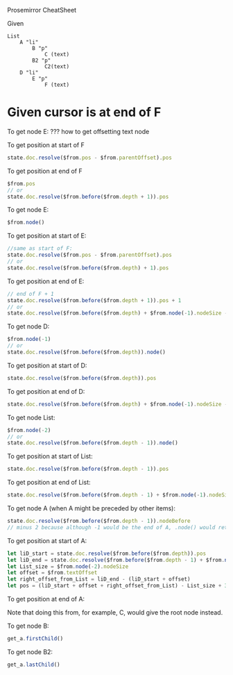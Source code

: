 Prosemirror CheatSheet


Given
```
List
	A "li"
		B "p"
			C (text)
		B2 "p"
			C2(text)
	D "li"
		E "p"
			F (text)
```

# Given cursor is at end of F
To get node E: ??? how to get offsetting text node

To get position at start of F
```ts
state.doc.resolve($from.pos - $from.parentOffset).pos
```
To get position at end of F
```ts
$from.pos
// or
state.doc.resolve($from.before($from.depth + 1)).pos
```


To get node E:
```ts
$from.node()
```
To get position at start of E:
```ts
//same as start of F:
state.doc.resolve($from.pos - $from.parentOffset).pos
// or
state.doc.resolve($from.before($from.depth) + 1).pos
```
To get position at end of E:
```ts
// end of F + 1
state.doc.resolve($from.before($from.depth + 1)).pos + 1
// or
state.doc.resolve($from.before($from.depth) + $from.node(-1).nodeSize - 2).pos
```

To get node D:
```ts
$from.node(-1)
// or
state.doc.resolve($from.before($from.depth)).node()
```
To get position at start of D:
```ts
state.doc.resolve($from.before($from.depth)).pos
```
To get position at end of D:
```ts
state.doc.resolve($from.before($from.depth) + $from.node(-1).nodeSize - 1).pos
```

To get node List:
```ts
$from.node(-2)
// or
state.doc.resolve($from.before($from.depth - 1)).node()
```
To get position at start of List:
```ts
state.doc.resolve($from.before($from.depth - 1)).pos
```
To get position at end of List:
```ts
state.doc.resolve($from.before($from.depth - 1) + $from.node(-1).nodeSize - 1).pos
```

To get node A (when A might be preceded by other items):
```ts
state.doc.resolve($from.before($from.depth - 1)).nodeBefore
// minus 2 because although -1 would be the end of A, .node() would return D
```
To get position at start of A:
```ts
let liD_start = state.doc.resolve($from.before($from.depth)).pos
let liD_end = state.doc.resolve($from.before($from.depth - 1) + $from.node(-1).nodeSize - 1).pos
let List_size = $from.node(-2).nodeSize
let offset = $from.textOffset
let right_offset_from_List = liD_end - (liD_start + offset)
let pos = (liD_start + offset + right_offset_from_List) - List_size + 3
```
To get position at end of A:


Note that doing this from, for example, C, would give the root node instead.

To get node B:
```ts
get_a.firstChild()
```
To get node B2:
```ts
get_a.lastChild()
```
